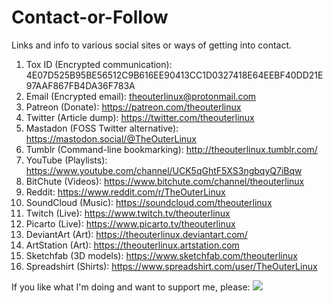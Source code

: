 # Contact-or-Follow
Links and info to various social sites or ways of getting into contact.

1. Tox ID (Encrypted communication): 4E07D525B95BE56512C9B616EE90413CC1D0327418E64EEBF40DD21E97AAF867FB4DA36F783A
2. Email (Encrypted email): [theouterlinux@protonmail.com](mailto:theouterlinux@protonmail.com)
3. Patreon (Donate): https://patreon.com/theouterlinux
4. Twitter (Article dump): https://twitter.com/theouterlinux
5. Mastadon (FOSS Twitter alternative): https://mastodon.social/@TheOuterLinux
6. Tumblr (Command-line bookmarking): http://theouterlinux.tumblr.com/
7. YouTube (Playlists): https://www.youtube.com/channel/UCK5qGhtF5XS3ngbqyQ7iBqw
8. BitChute (Videos): https://www.bitchute.com/channel/theouterlinux
9. Reddit: https://www.reddit.com/r/TheOuterLinux
10. SoundCloud (Music): https://soundcloud.com/theouterlinux
11. Twitch (Live): https://www.twitch.tv/theouterlinux
12. Picarto (Live): https://www.picarto.tv/theouterlinux
12. DeviantArt (Art): https://theouterlinux.deviantart.com/
13. ArtStation (Art): https://theouterlinux.artstation.com
14. Sketchfab (3D models): https://www.sketchfab.com/theouterlinux
15. Spreadshirt (Shirts): https://www.spreadshirt.com/user/TheOuterLinux

If you like what I'm doing and want to support me, please:
<a href="https://www.paypal.com/cgi-bin/webscr?cmd=_donations&business=GHG9EJT9BRDAY&lc=US&item_name=TheOuterLinux&currency_code=USD&bn=PP%2dDonationsBF%3abtn_donateCC_LG%2egif%3aNonHosted" target="_blank"><img src="https://static-cdn.jtvnw.net/jtv_user_pictures/panel-139290592-image-8439365e5aaa9aeb-320-320.png"/></a>

